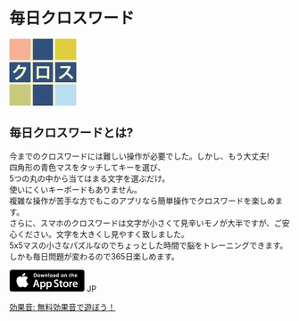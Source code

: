 # 毎日クロスワード

![alt](images/cross_icon.png)


## 毎日クロスワードとは?

今までのクロスワードには難しい操作が必要でした。しかし、もう大丈夫!  
四角形の青色マスをタッチしてキーを選び、  
5つの丸の中から当てはまる文字を選ぶだけ。  
使いにくいキーボードもありません。  
複雑な操作が苦手な方でもこのアプリなら簡単操作でクロスワードを楽しめます。  
さらに、スマホのクロスワードは文字が小さくて見辛いモノが大半ですが、ご安心ください。文字を大きくし見やすく致しました。  
5x5マスの小さなパズルなのでちょっとした時間で脳をトレーニングできます。  
しかも毎日問題が変わるので365日楽しめます。



[![jp](images/store.png)](https://itunes.apple.com/jp/app/%E6%AF%8E%E6%97%A5%E3%82%AF%E3%83%AD%E3%82%B9%E3%83%AF%E3%83%BC%E3%83%89/id1279649857?l=ja&amp;ls=1&amp;mt=8) JP


[効果音: 無料効果音で遊ぼう！](http://taira-komori.jpn.org/freesound.html)
